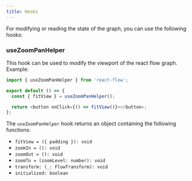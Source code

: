 ```yaml
---
title: Hooks
---
```


<InfoBox title="Note" text="The following hooks are available from version 8.0.0 upwards. You have to use the ReactFlowProvider if you want to use these hooks."/>

For modifying or reading the state of the graph, you can use the following hooks:

### useZoomPanHelper

This hook can be used to modify the viewport of the react flow graph. Example:

```javascript
import { useZoomPanHelper } from 'react-flow';

export default () => {
  const { fitView } = useZoomPanHelper();

  return <button onClick={() => fitView()}></button>;
};
```

The `useZoomPanHelper` hook returns an object containing the following functions:

- `fitView = ({ padding }): void`
- `zoomIn = (): void`
- `zoomOut = (): void`
- `zoomTo = (zoomLevel: number): void`
- `transform: (_: FlowTransform): void`
- `initialized: boolean`
